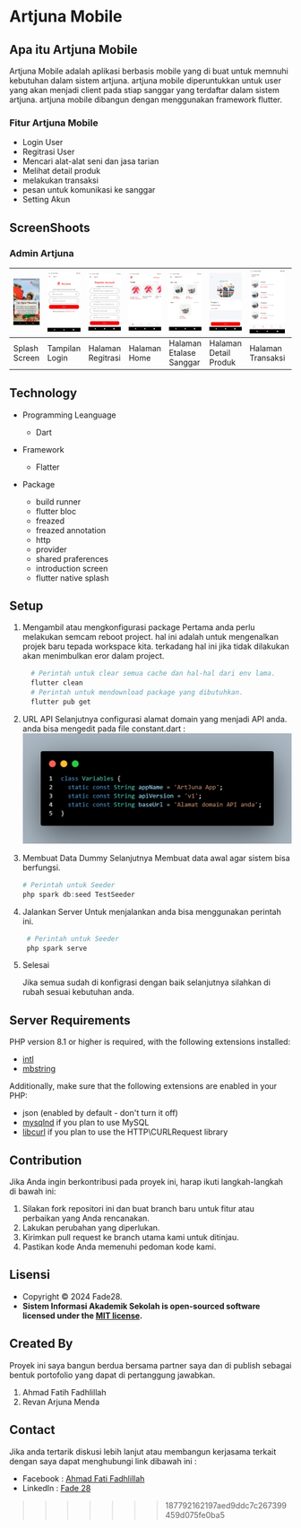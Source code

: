 # Artjuna Mobile

## Apa itu Artjuna Mobile

Artjuna Mobile adalah aplikasi berbasis mobile yang di buat untuk memnuhi kebutuhan dalam sistem artjuna. artjuna mobile diperuntukkan untuk user yang akan menjadi client pada stiap sanggar yang terdaftar dalam sistem artjuna. artjuna mobile dibangun dengan menggunakan framework flutter.

### Fitur Artjuna Mobile

* Login User
* Regitrasi User
* Mencari alat-alat seni dan jasa tarian
* Melihat detail produk
* melakukan transaksi
* pesan untuk komunikasi ke sanggar
* Setting Akun

## ScreenShoots

### Admin Artjuna

| ![splash](ss/splash.png) | ![login](ss/login.png) | ![Registrasi](ss/register.png) | ![Home](ss/home.png) | ![sanggar](ss/sanggar.png) | ![detail](ss/detail_produk.png) | ![transaksi](ss/transaksi.png) | ![dafpesan](ss/daftar_pesan.png) | ![pesan](ss/pesan.png) | ![profil](ss/profil.png) |
|--------------------------|------------------------|--------------------------------|----------------------|----------------------------|---------------------------------|--------------------------------|----------------------------------|------------------------|--------------------------|
| Splash Screen            | Tampilan Login         | Halaman Regitrasi              | Halaman Home         | Halaman Etalase Sanggar    | Halaman Detail Produk           | Halaman Transaksi              | Halaman Daftar Pesan             | Halaman Pesan          | Halaman Profil           |

## Technology

* Programming Leanguage
  * Dart

* Framework
  * Flatter

* Package
  * build runner
  * flutter bloc
  * freazed
  * freazed annotation
  * http
  * provider
  * shared praferences
  * introduction screen
  * flutter native splash

## Setup

1. Mengambil atau mengkonfigurasi package
   Pertama anda perlu melakukan semcam reboot project. hal ini adalah untuk mengenalkan projek baru tepada workspace kita. terkadang hal ini jika tidak dilakukan akan menimbulkan eror dalam project.
      ```PowerShell
        # Perintah untuk clear semua cache dan hal-hal dari env lama.
        flutter clean
        # Perintah untuk mendownload package yang dibutuhkan.
        flutter pub get
      ```
  
2. URL API
   Selanjutnya configurasi alamat domain yang menjadi API anda. anda bisa mengedit pada file constant.dart :
     ![login](ss/domain.png)
4. Membuat Data Dummy
   Selanjutnya Membuat data awal agar sistem bisa berfungsi.
    ```PowerShell
    # Perintah untuk Seeder
    php spark db:seed TestSeeder
    ```
5. Jalankan Server
   Untuk menjalankan anda bisa menggunakan perintah ini.
   ```PowerShell
    # Perintah untuk Seeder
    php spark serve
    ```
6. Selesai

   Jika semua sudah di konfigrasi dengan baik selanjutnya silahkan di rubah sesuai kebutuhan anda.

## Server Requirements

PHP version 8.1 or higher is required, with the following extensions installed:

- [intl](http://php.net/manual/en/intl.requirements.php)
- [mbstring](http://php.net/manual/en/mbstring.installation.php)

Additionally, make sure that the following extensions are enabled in your PHP:

- json (enabled by default - don't turn it off)
- [mysqlnd](http://php.net/manual/en/mysqlnd.install.php) if you plan to use MySQL
- [libcurl](http://php.net/manual/en/curl.requirements.php) if you plan to use the HTTP\CURLRequest library

## Contribution

Jika Anda ingin berkontribusi pada proyek ini, harap ikuti langkah-langkah di bawah ini:

1. Silakan fork repositori ini dan buat branch baru untuk fitur atau perbaikan yang Anda rencanakan.
2. Lakukan perubahan yang diperlukan.
3. Kirimkan pull request ke branch utama kami untuk ditinjau.
4. Pastikan kode Anda memenuhi pedoman kode kami.

## Lisensi

- Copyright © 2024 Fade28.
- **Sistem Informasi Akademik Sekolah is open-sourced software licensed under the [MIT license](LICENSE).**

## Created By

Proyek ini saya bangun berdua bersama partner saya dan di publish sebagai bentuk portofolio yang dapat di pertanggung jawabkan.
 1. Ahmad Fatih Fadhlillah
 2. Revan Arjuna Menda

## Contact

Jika anda tertarik diskusi lebih lanjut atau membangun kerjasama terkait dengan saya dapat menghubungi link dibawah ini :
- Facebook : <a href="https://www.facebook.com/fatihbro/">Ahmad Fati Fadhlillah</a>
- LinkedIn : <a href="https://www.linkedin.com/in/fatih-fadhlillah-876654241">Fade 28</a>
>>>>>>> 187792162197aed9ddc7c267399459d075fe0ba5
